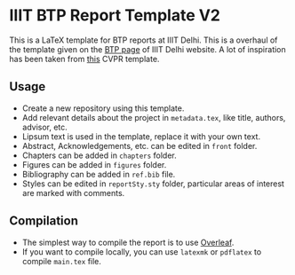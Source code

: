 # IIIT BTP Report Template V2
This is a LaTeX template for BTP reports at IIIT Delhi. This is a overhaul of the template given on the [BTP page](https://www.iiitd.ac.in/academics/btech/btp) of IIIT Delhi website. A lot of inspiration has been taken from [this](https://github.com/apoorvkh/cvpr-latex-template) CVPR template.

## Usage
- Create a new repository using this template.
- Add relevant details about the project in `metadata.tex`, like title, authors, advisor, etc.
- Lipsum text is used in the template, replace it with your own text.
- Abstract, Acknowledgements, etc. can be edited in `front` folder.
- Chapters can be added in `chapters` folder.
- Figures can be added in `figures` folder.
- Bibliography can be added in `ref.bib` file.
- Styles can be edited in `reportSty.sty` folder, particular areas of interest are marked with comments.

## Compilation
- The simplest way to compile the report is to use [Overleaf](https://www.overleaf.com/).
- If you want to compile locally, you can use `latexmk` or `pdflatex` to compile `main.tex` file.
